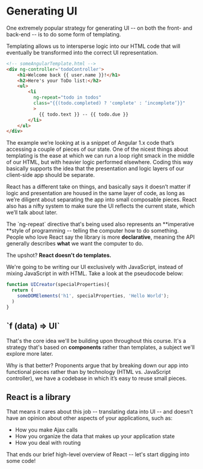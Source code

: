 # Generating UI

One extremely popular strategy for generating UI -- on both the front- and back-end -- is to do some form of templating.

Templating allows us to intersperse logic into our HTML code that will eventually be transformed into the correct UI representation.

```html
<!-- someAngularTemplate.html -->
<div ng-controller='todoController'>
    <h1>Welcome back {{ user.name }}!</h1>
    <h2>Here's your ToDo list:</h2>
    <ul>
        <li 
          ng-repeat="todo in todos" 
          class="{{(todo.completed) ? 'complete' : ‘incomplete’}}"
          >
            {{ todo.text }} -- {{ todo.due }}
        </li>
    </ul>
</div>
```

The example we’re looking at is a snippet of Angular 1.x code that’s accessing a couple of pieces of our state. One of the nicest things about templating is the ease at which we can run a loop right smack in the middle of our HTML, but with heavier logic performed elsewhere. Coding this way basically supports the idea that the presentation and logic layers of our client-side app should be separate.

React has a different take on things, and basically says it doesn’t matter if logic and presentation are housed in the same layer of code, as long as we’re diligent about separating the app into small composable pieces. React also has a nifty system to make sure the UI reflects the current state, which we’ll talk about later.

The \`ng-repeat\` directive that's being used also represents an **imperative **style of programming -- telling the computer how to do something. People who love React say the library is more **declarative**, meaning the API generally describes **what** we want the computer to do.

The upshot? **React doesn't do templates.**

We're going to be writing our UI exclusively with JavaScript, instead of mixing JavaScript in with HTML. Take a look at the pseudocode below:

```js
function UICreator(specialProperties){
  return (
    someDOMElements('h1', specialProperties, 'Hello World');
  )
}
```

## \`f \(data\) =&gt; UI\`

That's the core idea we'll be building upon throughout this course. It's a strategy that's based on **components** rather than templates, a subject we'll explore more later.

Why is that better? Proponents argue that by breaking down our app into functional pieces rather than by technology \(HTML vs. JavaScript controller\), we have a codebase in which it’s easy to reuse small pieces.

## React is a library

That means it cares about this job -- translating data into UI -- and doesn't have an opinion about other aspects of your applications, such as:

* How you make Ajax calls
* How you organize the data that makes up your application state
* How you deal with routing

That ends our brief high-level overview of React -- let's start digging into some code!

